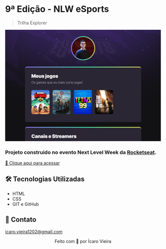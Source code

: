 # 9ª Edição - NLW eSports

> Trilha Explorer

![preview](./.github/preview.png)

### Projeto construido no evento Next Level Week da [Rocketseat](https://www.rocketseat.com.br/).

[🔗 Clique aqui para acessar](https://icaro-vieira.github.io/nlw-esports/)

## 🛠 Tecnologias Utilizadas
- HTML
- CSS
- GIT e GitHub

## 💜 Contato

icaro.vieira1202@gmail.com


<p align="center">Feito com 💜 por Ícaro Vieira</p>
